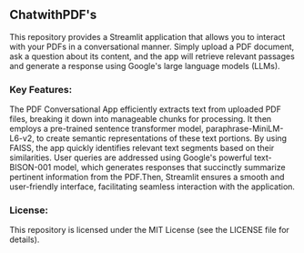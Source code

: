 ## ChatwithPDF's
This repository provides a Streamlit application that allows you to interact with your PDFs in a conversational manner. Simply upload a PDF document, ask a question about its content, and the app will retrieve relevant passages and generate a response using Google's large language models (LLMs).

### Key Features:

The PDF Conversational App efficiently extracts text from uploaded PDF files, breaking it down into manageable chunks for processing. It then employs a pre-trained sentence transformer model, paraphrase-MiniLM-L6-v2, to create semantic representations of these text portions. By using FAISS, the app quickly identifies relevant text segments based on their similarities. User queries are addressed using Google's powerful text-BISON-001 model, which generates responses that succinctly summarize pertinent information from the PDF.Then, Streamlit ensures a smooth and user-friendly interface, facilitating seamless interaction with the application.

### License:

This repository is licensed under the MIT License (see the LICENSE file for details).
